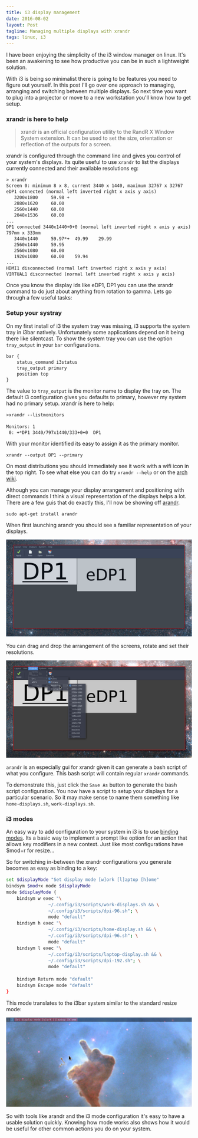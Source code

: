 ```yaml
---
title: i3 display management
date: 2016-08-02
layout: Post
tagline: Managing multiple displays with xrandr
tags: linux, i3
---
```


I have been enjoying the simplicity of the i3 window manager on linux. It's been an awakening to see how productive you can be in such a lightweight solution.

With i3 is being so minimalist there is going to be features you need to figure out yourself. In this post I'll go over one approach to managing, arranging and switching between multiple displays. So next time you want to plug into a projector or move to a new workstation you'll know how to get setup.

### xrandr is here to help

> xrandr is an official configuration utility to the RandR X Window System extension. It can be used to set the size, orientation or reflection of the outputs for a screen.

xrandr is configured through the command line and gives you control of your system's displays. Its quite useful to use `xrandr` to list the displays currently connected and their available resolutions eg:

```shell
> xrandr
Screen 0: minimum 8 x 8, current 3440 x 1440, maximum 32767 x 32767
eDP1 connected (normal left inverted right x axis y axis)
   3200x1800     59.98 +
   2880x1620     60.00
   2560x1440     60.00
   2048x1536     60.00
...
DP1 connected 3440x1440+0+0 (normal left inverted right x axis y axis) 797mm x 333mm
   3440x1440     59.97*+  49.99    29.99
   2560x1440     59.95
   2560x1080     60.00
   1920x1080     60.00    59.94
...
HDMI1 disconnected (normal left inverted right x axis y axis)
VIRTUAL1 disconnected (normal left inverted right x axis y axis)
```

Once you know the display ids like eDP1, DP1 you can use the xrandr command to do just about anything from rotation to gamma. Lets go through a few useful tasks:

### Setup your systray

On my first install of i3 the system tray was missing, i3 supports the system tray in i3bar natively. Unfortunately some applications depend on it being there like silentcast. To show the system tray you can use the option `tray_output` in your `bar` configurations.

```shell
bar {
    status_command i3status
    tray_output primary
    position top
}
```

The value to `tray_output` is the monitor name to display the tray on. The default i3 configuration gives you defaults to primary, however my system had no primary setup. xrandr is here to help:

```shell
>xrandr --listmonitors

Monitors: 1
 0: +*DP1 3440/797x1440/333+0+0  DP1
```

With your monitor identified its easy to assign it as the primary monitor.

```shell
xrandr --output DP1 --primary
```

On most distributions you should immediately see  it work with a wifi icon in the top right. To see what else you can do try `xrandr --help` or on the [arch wiki](https://wiki.archlinux.org/index.php/xrandr).

Although you can manage your display arrangement and positioning with direct commands I think a visual representation of the displays helps a lot. There are a few guis that do exactly this, I'll now be showing off [arandr](https://christian.amsuess.com/tools/arandr/).

```shell
sudo apt-get install arandr
```

When first launching arandr you should see a familiar representation of your displays.

![arandr](/assets/i3-wm/arandr.png)

You can drag and drop the arrangement of the screens, rotate and set their resolutions.

![arandr-outputs](/assets/i3-wm/arandr-outputs.png)

`arandr` is an especially gui for xrandr given it can generate a bash script of what you configure. This bash script will contain regular `xrandr` commands.

To demonstrate this, just click the `Save As` button to generate the bash script configuration. You now have a script to setup your displays for a particular scenario. So it may make sense to name them something like `home-displays.sh`, `work-displays.sh`.

### i3 modes

An easy way to add configuration to your system in i3 is to use [binding modes](https://i3wm.org/docs/userguide.html#binding_modes). Its a basic way to implement a prompt like option for an action that allows key modifiers in a new context. Just like most configurations have $mod+r for resize...

So for switching in-between the xrandr configurations you generate becomes as easy as binding to a key:

```bash
set $displayMode "Set display mode [w]ork [l]aptop [h]ome"
bindsym $mod+x mode $displayMode
mode $displayMode {
    bindsym w exec "\
                ~/.config/i3/scripts/work-displays.sh && \
                ~/.config/i3/scripts/dpi-96.sh"; \
                mode "default"
    bindsym h exec "\
                ~/.config/i3/scripts/home-display.sh && \
                ~/.config/i3/scripts/dpi-96.sh"; \
                mode "default"
    bindsym l exec "\
                ~/.config/i3/scripts/laptop-display.sh && \
                ~/.config/i3/scripts/dpi-192.sh"; \
                mode "default"

    bindsym Return mode "default"
    bindsym Escape mode "default"
}
```

This mode translates to the i3bar system similar to the standard resize mode:

![i3-display-mode](/assets/i3-wm/i3-display-mode.png)

So with tools like arandr and the i3 mode configuration it's easy to have a usable solution quickly. Knowing how mode works also shows how it would be useful for other common actions you do on your system.